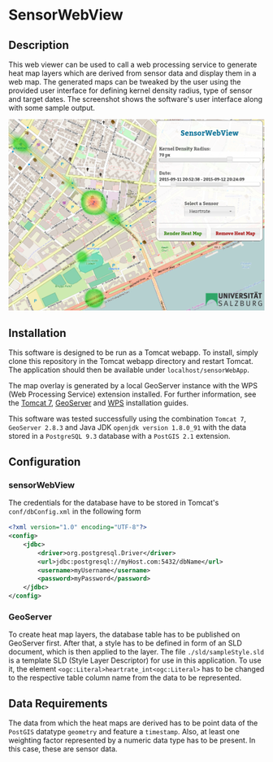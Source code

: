 # SensorWebView

## Description

This web viewer can be used to call a web processing service to generate heat
map layers which are derived from sensor data and display them in a web map.
The generated maps can be tweaked by the user using the provided user interface
for defining kernel density radius, type of sensor and target dates.
The screenshot shows the software's user interface along with some sample output. 

![Screenshot of the web app's user interface][screen]

## Installation

This software is designed to be run as a Tomcat webapp. To install, simply clone
this repository in the Tomcat webapp directory and restart Tomcat. The
application should then be available under `localhost/sensorWebApp`.

The map overlay is generated by a local GeoServer instance with the WPS (Web
Processing Service) extension installed. For further information, see the 
[Tomcat 7](https://tomcat.apache.org/tomcat-7.0-doc/appdev/installation.html), 
[GeoServer](http://docs.geoserver.org/stable/en/user/installation/index.html#installation)
and
[WPS](http://docs.geoserver.org/maintain/en/user/extensions/wps/install.html)
installation guides.

This software was tested successfully using the combination `Tomcat 7`,
`GeoServer 2.8.3` and Java JDK `openjdk version 1.8.0_91` with the data stored
in a `PostgreSQL 9.3` database with a `PostGIS 2.1` extension.

## Configuration

### sensorWebView

The credentials for the database have to be stored in Tomcat's
`conf/dbConfig.xml` in the following form

```xml
<?xml version="1.0" encoding="UTF-8"?>
<config>
    <jdbc>
        <driver>org.postgresql.Driver</driver>
        <url>jdbc:postgresql://myHost.com:5432/dbName</url>
        <username>myUsername</username>
        <password>myPassword</password>
    </jdbc>
</config>
```

### GeoServer

To create heat map layers, the database table has to be published on GeoServer
first. After that, a style has to be defined in form of an SLD document, which is then applied to the 
layer. The file `./sld/sampleStyle.sld` is a template SLD (Style Layer Descriptor)
for use in this application. To use it,
the element `<ogc:Literal>heartrate_int<ogc:Literal>` has to be changed to the
respective table column name from the data to be represented.

## Data Requirements

The data from which the heat maps are derived has to be point data of the
`PostGIS` datatype `geometry` and feature a `timestamp`. Also, at least one weighting factor represented
by a numeric data type has to be present. In this case, these are sensor data.

[screen]: ./img/screen.png "Screenshot of the web app's user interface"

